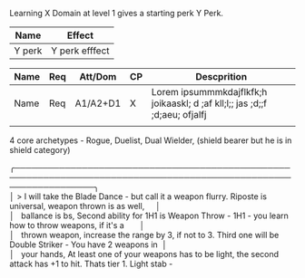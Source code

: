 Learning X Domain at level 1 gives a starting perk Y Perk.

| **Name** | **Effect**     |
| -------- | -------------- |
| Y perk   | Y perk efffect |

| **Name** | **Req** | Att/Dom  | **CP** | **Descprition**                                                               |
| -------- | ------- | -------- | ------ | ----------------------------------------------------------------------------- |
| Name     | Req     | A1/A2+D1 | X      | Lorem ipsummmkdajflkfk;h joikaaskl; d ;af kll;l;;  jas ;d;;f ;d;aeu; ofjalfj  |
|          |         |          |        |                                                                               |


4 core archetypes - Rogue, Duelist, Dual Wielder, (shield bearer but he is in shield category)

╭──────────────────────────────────────────────────────────────────────────────────────────────────────────────────╮  
│ > I will take the Blade Dance - but call it a weapon flurry. Riposte is universal, weapon thrown is as well,     │  
│   ballance is bs, Second ability for 1H1 is Weapon Throw - 1H1 - you learn how to throw weapons, if it's a       │  
│   thrown weapon, increase the range by 3, if not to 3. Third one will be Double Striker - You have 2 weapons in  │  
│   your hands, At least one of your weapons has to be light, the second attack has +1 to hit. Thats tier 1.
Light stab - 